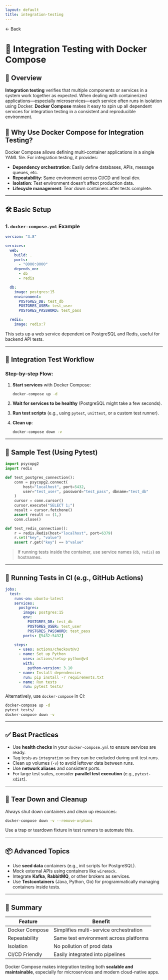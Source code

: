 ```yaml
---
layout: default
title: integration-testing 
---
```


<a href="https://anish7600.github.io/technical-writeups" style="text-decoration: none;">← Back</a>


# 🧪 Integration Testing with Docker Compose

## 📘 Overview

**Integration testing** verifies that multiple components or services in a system work together as expected. When dealing with containerized applications—especially microservices—each service often runs in isolation using Docker. **Docker Compose** makes it easy to spin up all dependent services for integration testing in a consistent and reproducible environment.

## 🧱 Why Use Docker Compose for Integration Testing?

Docker Compose allows defining multi-container applications in a single YAML file. For integration testing, it provides:

* **Dependency orchestration**: Easily define databases, APIs, message queues, etc.
* **Repeatability**: Same environment across CI/CD and local dev.
* **Isolation**: Test environment doesn’t affect production data.
* **Lifecycle management**: Tear down containers after tests complete.

---

## 🛠️ Basic Setup

### 1. `docker-compose.yml` Example

```yaml
version: "3.8"

services:
  web:
    build: .
    ports:
      - "8000:8000"
    depends_on:
      - db
      - redis

  db:
    image: postgres:15
    environment:
      POSTGRES_DB: test_db
      POSTGRES_USER: test_user
      POSTGRES_PASSWORD: test_pass

  redis:
    image: redis:7
```

This sets up a web service dependent on PostgreSQL and Redis, useful for backend API tests.

---

## 🔬 Integration Test Workflow

### Step-by-step Flow:

1. **Start services** with Docker Compose:

   ```bash
   docker-compose up -d
   ```

2. **Wait for services to be healthy** (PostgreSQL might take a few seconds).

3. **Run test scripts** (e.g., using `pytest`, `unittest`, or a custom test runner).

4. **Clean up**:

   ```bash
   docker-compose down -v
   ```

---

## 🧪 Sample Test (Using Pytest)

```python
import psycopg2
import redis

def test_postgres_connection():
    conn = psycopg2.connect(
        host="localhost", port=5432,
        user="test_user", password="test_pass", dbname="test_db"
    )
    cursor = conn.cursor()
    cursor.execute("SELECT 1;")
    result = cursor.fetchone()
    assert result == (1,)
    conn.close()

def test_redis_connection():
    r = redis.Redis(host="localhost", port=6379)
    r.set("key", "value")
    assert r.get("key") == b"value"
```

> If running tests inside the container, use service names (`db`, `redis`) as hostnames.

---

## 🚀 Running Tests in CI (e.g., GitHub Actions)

```yaml
jobs:
  test:
    runs-on: ubuntu-latest
    services:
      postgres:
        image: postgres:15
        env:
          POSTGRES_DB: test_db
          POSTGRES_USER: test_user
          POSTGRES_PASSWORD: test_pass
        ports: [5432:5432]

    steps:
      - uses: actions/checkout@v3
      - name: Set up Python
        uses: actions/setup-python@v4
        with:
          python-version: 3.10
      - name: Install dependencies
        run: pip install -r requirements.txt
      - name: Run tests
        run: pytest tests/
```

Alternatively, use `docker-compose` in CI:

```bash
docker-compose up -d
pytest tests/
docker-compose down -v
```

---

## ✅ Best Practices

* Use **health checks** in your `docker-compose.yml` to ensure services are ready.
* Tag tests as `integration` so they can be excluded during unit test runs.
* Clean up volumes (`-v`) to avoid leftover data between runs.
* Use **network aliases** and consistent ports.
* For large test suites, consider **parallel test execution** (e.g., `pytest-xdist`).

---

## 🔄 Tear Down and Cleanup

Always shut down containers and clean up resources:

```bash
docker-compose down -v --remove-orphans
```

Use a trap or teardown fixture in test runners to automate this.

---

## 📦 Advanced Topics

* Use **seed data** containers (e.g., init scripts for PostgreSQL).
* Mock external APIs using containers like `wiremock`.
* Integrate **Kafka**, **RabbitMQ**, or other brokers as services.
* Use **Testcontainers** (Java, Python, Go) for programmatically managing containers inside tests.

---

## 📌 Summary

| Feature        | Benefit                                |
| -------------- | -------------------------------------- |
| Docker Compose | Simplifies multi-service orchestration |
| Repeatability  | Same test environment across platforms |
| Isolation      | No pollution of prod data              |
| CI/CD Friendly | Easily integrated into pipelines       |

Docker Compose makes integration testing both **scalable and maintainable**, especially for microservices and modern cloud-native apps.
